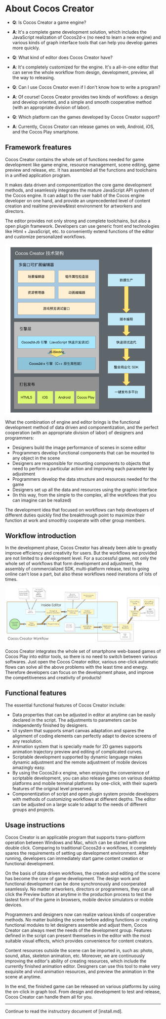 # About Cocos Creator

- **Q**: Is Cocos Creator a game engine?
- **A**: It's a complete game development solution, which includes the JavaScript realization of Cocos2d-x (no need to learn a new engine) and various kinds of graph interface tools that can help you develop games more quickly.

- **Q**: What kind of editor does Cocos Creator have?
- **A**: It's completely customized for the engine. It's a all-in-one editor that can serve the whole workflow from design, development, preview, all the way to releasing.

- **Q**: Can I use Cocos Creator even if I don't know how to write a program?
- **A**: Of course! Cocos Creator provides two kinds of workflows: a design and develop
oriented, and a simple and smooth cooperative method (with an appropriate division of labor).

- **Q**: Which platform can the games developed by Cocos Creator support?
- **A**: Currently, Cocos Creator can release games on web, Android, iOS, and the Cocos Play smartphone.

<!--## Product positioning
Cocos Creator is a game development tool focused on content creation, which has realized features like thorough scriptability, componentization and data driven, etc. on the basis of Cocos2d-x.-->

## Framework freatures
Cocos Creator contains the whole set of functions needed for game development like game engine, resource management, scene editing, game preview and release, etc. It has assembled all the functions and toolchains in a unified application program.

It makes data driven and componentization the core game development methods, and seamlessly integrates the mature JavaScript API system of the Cocos engine. It can adapt to the user habit of the Cocos engine developer on one hand, and provide an unprecedented level of content creation and realtime preview&test environment for artworkers and directors.

The editor provides not only strong and complete toolchains, but also a open plugin framework. Developers can use generic front end technologies like Html + JavaScript, etc. to conveniently extend functions of the editor and customize personalized workflows.

<a href="introduction/structure.png"><img src="introduction/structure.png" alt="Cocos Creator structure"></a>

What the combination of engine and editor brings is the functional development method of data driven and componentization, and the perfect cooperation (with an appropriate division of labor) of designers and programmers:

- Designers build the image performance of scenes in scene editor
- Programmers develop functional components that can be mounted to any object in the scene
- Designers are responsible for mounting components to objects that need to perform a particular action and improving each parameter by adjustment
- Programmers develop the data structure and resources needed for the game
- Designers set up all the data and resources using the graphic interface
- (In this way, from the simple to the complex, all the workflows that you can imagine can be realized)

The development idea that focused on workflows can help developers of different duties quickly find the breakthrough point to maximize their function at work and smoothly cooperate with other group members.

## Workflow introduction

In the development phase, Cocos Creator has already been able to greatly improve efficiency and creativity for users. But the workflows we provided are not limited to a development level. For a successful game, not only the whole set of workflows that form development and adjustment, the assembly of commercialized SDK, multi-platform release, test to going online can't lose a part, but also these workflows need inerations of lots of times.

<a href="introduction/cocos-workflow-user.jpg"><img src="introduction/cocos-workflow-user.jpg" alt="Cocos Creator workflow"></a>

Cocos Creator integrates the whole set of smartphone web-based games of Cocos Play into editor tools, so there is no need to switch between various softwares. Just open the Cocos Creator editor, various one-click automatic flows can solve all the above problems with the least time and energy. Therefore developers can focus on the development phase, and improve the competitiveness and creativity of products!


## Functional features

The essential functional features of Cocos Creator include:

- Data properties that can be adjusted in editor at anytime can be easily declared in the script. The adjustments to parameters can be independently finished by designers.
- UI system that supports smart canvas adaptation and spares the alignment of coding elements can perfectly adapt to device screens of any resolution.
- Animation system that is specially made for 2D games supports animation trajectory preview and editing of complicated curves.
- Scriptable development supported by dynamic language makes dynamic adjustment and the remote adjustment of mobile devices amazingly easy.
- By using the Cocos2d-x engine, when enjoying the convenience of scriptable development, you can also release games on various desktop platforms and mobile terminal platforms by one-click, with their superb features of the original level preserved.
- Componentization of script and open plugin system provide developers with methods of customizing workflows at different depths. The editor can be adjusted on a large scale to adapt to the needs of different groups and projects.

## Usage instructions

Cocos Creator is an applicable program that supports trans-platform operation between Windows and Mac, which can be started with one double click. Comparing to traditional Cocos2d-x workflows, it completely spares the requirements of setting up development environment. After running, developers can immediately start game content creation or functional development.

On the basis of data driven workflows, the creation and editing of the scene has become the core of game development. The design work and functional development can be done synchronously and coorperated seamlessly. No matter artworkers, directors or programmers, they can all click the Preview button at anytime in the production process to test the lastest form of the game in browsers, mobile device simulators or mobile devices.

Programmers and designers now can realize various kinds of cooperative methods. No matter building the scene before adding functions or creating functional modules to let designers assemble and adjust them, Cocos Creator can always meet the needs of the development group. Features defined in the script can present themselves in the editor with the most suitable visual effects, which provides convenience for content creators.

Content resources outside the scene can be imported in, such as: photo, sound, altas, skeleton animation, etc. Moreover, we are continuously improving the editor's ability of creating resources, which include the currently finished animation editor. Designers can use this tool to make very exquisite and vivid animation resources, and preview the animation in the scene at anytime.

In the end, the finished game can be released on various platforms by using the on-click in graph tool. From design and development to test and release, Cocos Creator can handle them all for you.


---

Continue to read the instructory document of [install.md].
